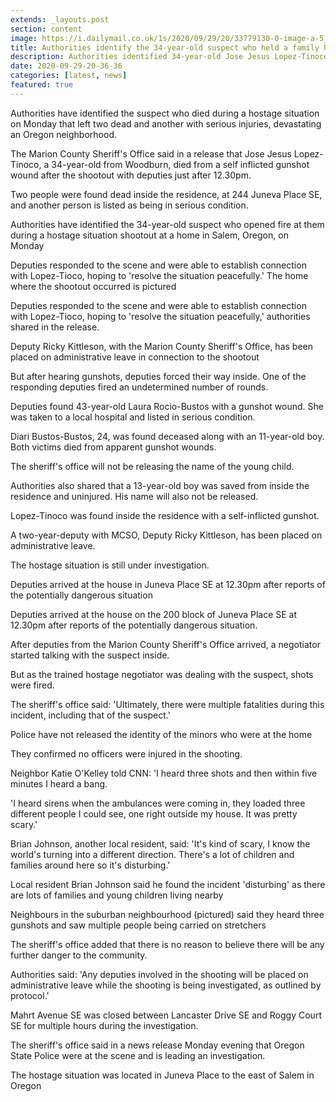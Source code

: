 ```yaml
---
extends: _layouts.post
section: content
image: https://i.dailymail.co.uk/1s/2020/09/29/20/33779130-0-image-a-5_1601407107896.jpg 
title: Authorities identify the 34-year-old suspect who held a family hostage in an Oregon home 
description: Authorities identified 34-year-old Jose Jesus Lopez-Tinoco as the suspect who opened fire. Two people died at the Salem, Oregon, home on Monday. 
date: 2020-09-29-20-36-36 
categories: [latest, news] 
featured: true 
--- 
```

Authorities have identified the suspect who died during a hostage situation on Monday that left two dead and another with serious injuries, devastating an Oregon neighborhood. 

The Marion County Sheriff's Office said in a release that Jose Jesus Lopez-Tinoco, a 34-year-old from Woodburn, died from a self inflicted gunshot wound after the shootout with deputies just after 12.30pm. 

Two people were found dead inside the residence, at 244 Juneva Place SE, and another person is listed as being in serious condition.  

Authorities have identified the 34-year-old suspect who opened fire at them during a hostage situation shootout at a home in Salem, Oregon, on Monday 

Deputies responded to the scene and were able to establish connection with Lopez-Tioco, hoping to 'resolve the situation peacefully.' The home where the shootout occurred is pictured

Deputies responded to the scene and were able to establish connection with Lopez-Tioco, hoping to 'resolve the situation peacefully,' authorities shared in the release. 

Deputy Ricky Kittleson, with the Marion County Sheriff's Office, has been placed on administrative leave in connection to the shootout

But after hearing gunshots, deputies forced their way inside. One of the responding deputies fired an undetermined number of rounds. 

Deputies found 43-year-old Laura Rocio-Bustos with a gunshot wound. She was taken to a local hospital and listed in serious condition. 

Diari Bustos-Bustos, 24, was found deceased along with an 11-year-old boy. Both victims died from apparent gunshot wounds.  

The sheriff's office will not be releasing the name of the young child. 

Authorities also shared that a 13-year-old boy was saved from inside the residence and uninjured. His name will also not be released. 

Lopez-Tinoco was found inside the residence with a self-inflicted gunshot.  

A two-year-deputy with MCSO, Deputy Ricky Kittleson, has been placed on administrative leave.   

The hostage situation is still under investigation.  

Deputies arrived at the house in Juneva Place SE at 12.30pm after reports of the potentially dangerous situation

Deputies arrived at the house on the 200 block of Juneva Place SE at 12.30pm after reports of the potentially dangerous situation.

After deputies from the Marion County Sheriff's Office arrived, a negotiator started talking with the suspect inside.

But as the trained hostage negotiator was dealing with the suspect, shots were fired. 

The sheriff's office said: 'Ultimately, there were multiple fatalities during this incident, including that of the suspect.'

Police have not released the identity of the minors who were at the home 

They confirmed no officers were injured in the shooting.  

Neighbor Katie O'Kelley told CNN: 'I heard three shots and then within five minutes I heard a bang.

'I heard sirens when the ambulances were coming in, they loaded three different people I could see, one right outside my house. It was pretty scary.'

Brian Johnson, another local resident, said: 'It's kind of scary, I know the world's turning into a different direction. There's a lot of children and families around here so it's disturbing.'

Local resident Brian Johnson said he found the incident 'disturbing' as there are lots of families and young children living nearby

Neighbours in the suburban neighbourhood (pictured) said they heard three gunshots and saw multiple people being carried on stretchers

The sheriff's office added that there is no reason to believe there will be any further danger to the community. 

Authorities said: 'Any deputies involved in the shooting will be placed on administrative leave while the shooting is being investigated, as outlined by protocol.'  

Mahrt Avenue SE was closed between Lancaster Drive SE and Roggy Court SE for multiple hours during the investigation.   

The sheriff's office said in a news release Monday evening that Oregon State Police were at the scene and is leading an investigation.  

The hostage situation was located in Juneva Place to the east of Salem in Oregon

